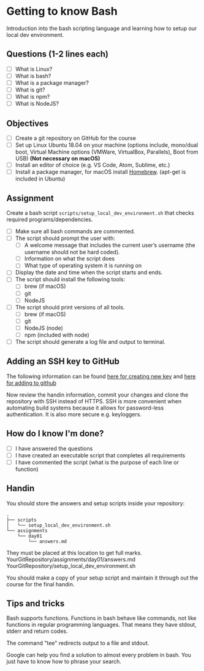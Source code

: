 # Getting to know Bash

Introduction into the bash scripting language and learning how to setup our local dev environment.

## Questions (1-2 lines each)

- [ ] What is Linux?
- [ ] What is bash?
- [ ] What is a package manager?
- [ ] What is git?
- [ ] What is npm?
- [ ] What is NodeJS?

## Objectives

- [ ] Create a git repository on GitHub for the course
- [ ] Set up Linux Ubuntu 18.04 on your machine (options include, mono/dual
      boot, Virtual Machine options (VMWare, VirtualBox, Parallels), Boot from
      USB) **(Not necessary on macOS)**
- [ ] Install an editor of choice (e.g. VS Code, Atom, Sublime, etc.)
- [ ] Install a package manager, for macOS install [Homebrew](https://brew.sh/). (apt-get is included in Ubuntu)

## Assignment

Create a bash script `scripts/setup_local_dev_environment.sh` that checks required programs/dependencies. 

- [ ] Make sure all bash commands are commented.
- [ ] The script should prompt the user with:
  - [ ] A welcome message that includes the current user’s username (the
        username should not be hard coded).
  - [ ] Information on what the script does
  - [ ] What type of operating system it is running on
- [ ] Display the date and time when the script starts and ends.
- [ ] The script should install the following tools:
  - [ ] brew (if macOS)
  - [ ] git
  - [ ] NodeJS
- [ ] The script should print versions of all tools.
  - [ ] brew (if macOS)
  - [ ] git 
  - [ ] NodeJS (node)
  - [ ] npm (included with node)
- [ ] The script should generate a log file and output to terminal.

## Adding an SSH key to GitHub

The following information can be found
[here for creating new key](https://help.github.com/articles/generating-a-new-ssh-key-and-adding-it-to-the-ssh-agent/)
and
[here for adding to github](https://help.github.com/articles/adding-a-new-ssh-key-to-your-github-account/)

Now review the handin information, commit your changes and clone the repository with SSH instead of HTTPS. SSH 
is more convenient when automating build systems because it allows for
password-less authentication. It is also more secure e.g. keyloggers.

## How do I know I'm done?

- [ ] I have answered the questions
- [ ] I have created an executable script that completes all requirements
- [ ] I have commented the script (what is the purpose of each line or function)
      
## Handin

You should store the answers and setup scripts inside your repository:

```text
.
├── scripts
│   └── setup_local_dev_environment.sh
└── assignments
    └── day01
        └── answers.md
```

They must be placed at this location to get full marks.\
YourGitRepository/assignments/day01/answers.md\
YourGitRepository/setup_local_dev_environment.sh

You should make a copy of your setup script and maintain it through out the 
course for the final handin.

## Tips and tricks
Bash supports functions. Functions in bash behave like commands, not like functions in regular programming
languages. That means they have stdout, stderr and return codes.

The command "tee" redirects output to a file and stdout.

Google can help you find a solution to almost every problem in bash. You just have to know how to phrase your search.
